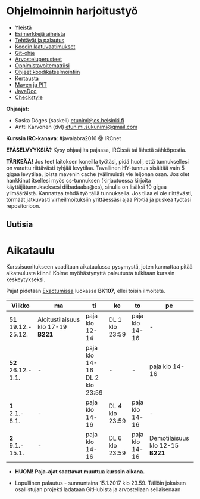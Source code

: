 # Ohjelmoinnin harjoitustyö
* [Yleistä](ohjeet/Yleista.md)
* [Esimerkkejä aiheista](ohjeet/Esimerkkeja-aiheista.md)
* [Tehtävät ja palautus](ohjeet/Tehtavat-ja-palautus.md)
* [Koodin laatuvaatimukset](ohjeet/Koodin-laatuvaatimukset.md)
* [Git-ohje](ohjeet/Git-ohje.md)
* [Arvosteluperusteet](ohjeet/Arvosteluperusteet.md)
* [Oppimistavoitematriisi](http://www.cs.helsinki.fi/courses/58160/matriisi)
* [Ohjeet koodikatselmointiin](ohjeet/Koodikatselmointi.md)
* [Kertausta](ohjeet/Kertausta.md)
* [Maven ja PIT](ohjeet/Maven-ja-PIT.md)
* [JavaDoc](ohjeet/JavaDoc.md)
* [Checkstyle](ohjeet/Checkstyle.md)

**Ohjaajat:**
* Saska Döges (saskeli) etunimi@cs.helsinki.fi
* Antti Karvonen (dvl) etunimi.sukunimi@gmail.com

**Kurssin IRC-kanava**:
\#javalabra2016 @ IRCnet

**EPÄSELVYYKSIÄ?** Kysy ohjaajilta pajassa, IRCissä tai lähetä sähköpostia.

**TÄRKEÄÄ!** Jos teet laitoksen koneilla työtäsi, pidä huoli, että tunnuksellesi on varattu riittävästi tyhjää levytilaa. Tavallinen HY-tunnus sisältää vain 5 gigaa levytilaa, joista mavenin cache (välimuisti) vie leijonan osan. Jos olet hankkinut itsellesi myös cs-tunnuksen (kirjautuessa kirjoita käyttäjätunnukseksesi diibadaaba@cs), sinulla on lisäksi 10 gigaa ylimääräistä. Kannattaa tehdä työ tällä tunnuksella. Jos tilaa ei ole riittävästi, törmäät jatkuvasti virheilmoituksiin yrittäessäsi ajaa Pit-tiä ja puskea työtäsi repositorioon. 

## Uutisia

# Aikataulu

Kurssisuoritukseen vaaditaan aikataulussa pysymystä, joten kannattaa pitää aikataulusta kiinni! Kolme myöhästynyttä palautusta tulkitaan kurssin keskeytykseksi.

Pajat pidetään [Exactumissa](http://www.helsinki.fi/teknos/opetustilat/kumpula/gh2b/default.htm) luokassa **BK107**, ellei toisin ilmoiteta.

| Viikko | ma | ti | ke | to | pe | la | su |
| --- | --- | --- | --- | --- | --- | --- | --- |
| **51** <br> 19.12.-<br>25.12. | Aloitustilaisuus<br>klo 17-19 **B221** | paja klo 12-14 | DL 1 klo 23:59 | paja klo 14-16 | - | - | - |
| **52** <br> 26.12.-<br>1.1. | - | paja klo 14-16 <br/> DL 2 klo 23:59 | - | - | paja klo 14-16 | DL 3 klo 23:59<br>Katselmointi1 klo 23:59| - |
| **1** <br> 2.1.-<br>8.1.  | - | paja klo 14-16 | DL 4 klo 23:59 | paja klo 14-16 | - | - | DL 5 klo 23:59 <br>Katselmointi2<br> klo 23:59 |
| **2** <br> 9.1.-<br>15.1.  | - | paja klo 14-16 | DL 6 klo 23:59 | paja klo 14-16 | Demotilaisuus<br>klo 12-15 **B221** | - | Loppupalautus<br>klo 23:59 |

* **HUOM!** **Paja-ajat saattavat muuttua kurssin aikana.**

* Lopullinen palautus - sunnuntaina 15.1.2017 klo 23.59. Tällöin jokaisen osallistujan projekti ladataan GitHubista ja arvostellaan sellaisenaan
